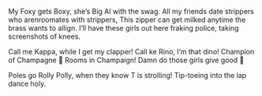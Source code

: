 My Foxy gets Boxy, she’s Big Al with the swag. 
All my friends date strippers who arenroomates with strippers, 
This zipper can get milked anytime the brass wants to allign.
I’ll have these girls out here fraking police, taking screenshots of knees.

Call me Kappa, while I get my clapper! 
Call ke Rino, I’m that dino!
Champion of Champagne 🍾 Rooms in Champaign!
Damn do those girls give good 🧠

Poles go Rolly Polly, when they know T is strolling! 
Tip-toeing into the lap dance holy.
